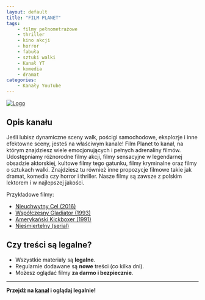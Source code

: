 ```yaml
---
layout: default
title: "FILM PLANET"
tags: 
    - filmy pełnometrażowe
    - thriller
    - kino akcji
    - horror
    - fabuła
    - sztuki walki
    - Kanał YT
    - komedia
    - dramat
categories:
    - Kanały YouTube
---
```

[![Logo](https://yt3.googleusercontent.com/8WfCBYAE3h29DMr1mR4dRomrwnpDCMKWmHjW7fPzbAW9MsTZERjORLerwJioJfCKg7PP4Y5qjvo=s160-c-k-c0x00ffffff-no-rj)](https://www.youtube.com/@FILMPLANET)

## Opis kanału

Jeśli lubisz dynamiczne sceny walk, pościgi samochodowe, eksplozje i inne efektowne sceny, jesteś na właściwym kanale! Film Planet to kanał, na którym znajdziesz wiele emocjonujących i pełnych adrenaliny filmów. 
Udostępniamy różnorodne filmy akcji, filmy sensacyjne w legendarnej obsadzie aktorskiej, kultowe filmy tego  gatunku, filmy kryminalne oraz filmy o sztukach walki. Znajdziesz tu również inne propozycje filmowe takie jak dramat, komedia czy horror i thriller. Nasze filmy są zawsze z polskim lektorem i w najlepszej jakości. 

Przykładowe filmy:
- [Nieuchwytny Cel (2016)](https://www.youtube.com/watch?v=XpnvirDq8ug)
- [Współczesny Gladiator (1993)](https://www.youtube.com/watch?v=uMVmvTxXapw&pp=0gcJCbEJAYcqIYzv)
- [Amerykański Kickboxer (1991)](https://www.youtube.com/watch?v=s9wyMTGYxJg&pp=0gcJCbEJAYcqIYzv)
- [Nieśmiertelny (serial)](https://www.youtube.com/watch?v=AV0ooUaImDY&list=PLTrh0qcnM-pbHa7cZ7O1r73b4DsnO1lVl)

## Czy treści są legalne?

- Wszystkie materiały są **legalne**.
- Regularnie dodawane są **nowe** treści (co kilka dni).
- Możesz oglądać filmy **za darmo i bezpiecznie**.

---

**Przejdź na [kanał](https://www.youtube.com/@FILMPLANET) i oglądaj legalnie!**
